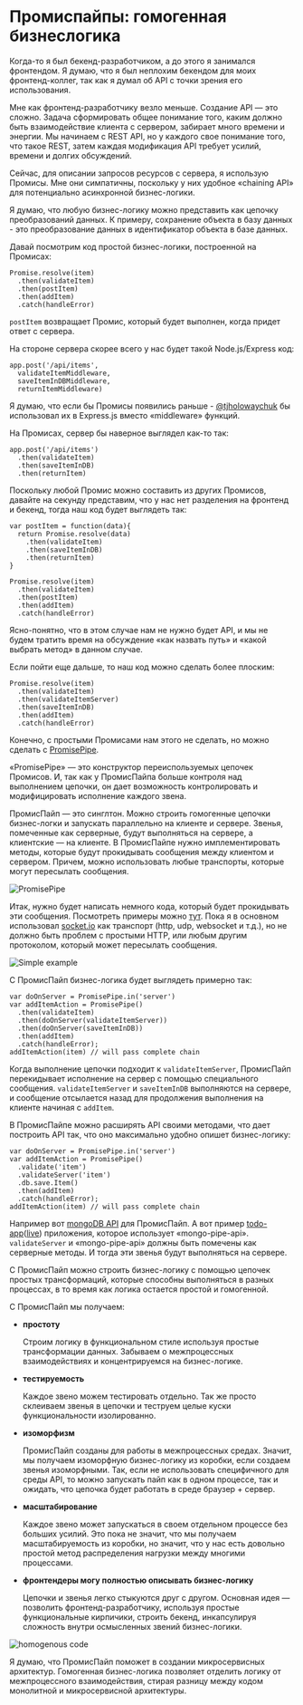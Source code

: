 # Промиспайпы: гомогенная бизнеслогика

Когда-то я был бекенд-разработчиком, а до этого я занимался фронтендом. Я думаю, что я был неплохим бекендом для моих фронтенд-коллег, так как я думал об API с точки зрения его использования.

Мне как фронтенд-разработчику везло меньше. Создание API — это сложно. Задача сформировать общее понимание того, каким должно быть взаимодействие клиента с сервером, забирает много времени и энергии. Мы начинаем с REST API, но у каждого свое понимание того, что такое REST, затем каждая модификация API требует усилий, времени и долгих обсуждений.

Сейчас, для описании запросов ресурсов с сервера, я использую Промисы. Мне они симпатичны, поскольку у них удобное «chaining API» для потенциально асинхронной бизнес-логики.

Я думаю, что любую бизнес-логику можно представить как цепочку преобразований данных. К примеру, сохранение объекта в базу данных - это преобразование данных в идентификатор объекта в базе данных.

Давай посмотрим код простой бизнес-логики, построенной на Промисах:

    Promise.resolve(item)
      .then(validateItem)
      .then(postItem)
      .then(addItem)
      .catch(handleError)


`postItem` возвращает Промис, который будет выполнен, когда придет ответ с сервера.

На стороне сервера скорее всего у нас будет такой Node.js/Express код:

    app.post('/api/items',
      validateItemMiddleware,
      saveItemInDBMiddleware,
      returnItemMiddleware)

Я думаю, что если бы Промисы появились раньше - [@tjholowaychuk][1] бы использовал их в Express.js вместо «middleware» функций.

На Промисах, сервер бы наверное выглядел как-то так:

    app.post('/api/items')
      .then(validateItem)
      .then(saveItemInDB)
      .then(returnItem)

Поскольку любой Промис можно составить из других Промисов, давайте на секунду представим, что у нас нет разделения на фронтенд и бекенд, тогда наш код будет выглядеть так:

    var postItem = function(data){
      return Promise.resolve(data)
        .then(validateItem)
        .then(saveItemInDB)
        .then(returnItem)
    }

    Promise.resolve(item)
      .then(validateItem)
      .then(postItem)
      .then(addItem)
      .catch(handleError)

Ясно-понятно, что в этом случае нам не нужно будет API, и мы не будем тратить время на обсуждение «как назвать путь» и «какой выбрать метод» в данном случае.

Если пойти еще дальше, то наш код можно сделать более плоским:


    Promise.resolve(item)
      .then(validateItem)
      .then(validateItemServer)
      .then(saveItemInDB)
      .then(addItem)
      .catch(handleError)

Конечно, с простыми Промисами нам этого не сделать, но можно сделать с
[PromisePipe][2].

«PromisePipe» — это конструктор переиспользуемых цепочек Промисов. И, так как у ПромисПайпа больше контроля над выполнением цепочки, он дает возможность контролировать и модифицировать исполнение каждого звена.

ПромисПайп — это синглтон. Можно строить гомогенные цепочки бизнес-логки и запускать параллельно на клиенте и сервере. Звенья, помеченные как серверные, будут выполняться на сервере, а клиентские — на клиенте. В ПромисПайпе нужно имплементировать методы, которые будут прокидывать сообщения между клиентом и сервером. Причем, можно использовать любые транспорты, которые могут пересылать сообщения.

![PromisePipe][Изображение-1]

Итак, нужно будет написать немного кода, который будет прокидывать эти сообщения. Посмотреть примеры можно [тут][3]. Пока я в основном использовал [socket.io][4] как транспорт (http, udp, websocket и т.д.), но не должно быть проблем с простыми HTTP, или любым другим протоколом, который может пересылать сообщения.

![Simple example][Гифка-1]

C ПромисПайп бизнес-логика будет выглядеть примерно так:

    var doOnServer = PromisePipe.in('server')
    var addItemAction = PromisePipe()
      .then(validateItem)
      .then(doOnServer(validateItemServer))
      .then(doOnServer(saveItemInDB))
      .then(addItem)
      .catch(handleError);
    addItemAction(item) // will pass complete chain

Когда выполнение цепочки подходит к `validateItemServer`, ПромисПайп перекидывает исполнение на сервер с помощью специального сообщения. `validateItemServer` и `saveItemInDB` выполняются на сервере, и сообщение отсылается назад для продолжения выполнения на клиенте начиная с `addItem`.

В ПромисПайпе можно расширять API своими методами, что дает построить API так, что оно максимально удобно опишет бизнес-логику:

    var doOnServer = PromisePipe.in('server')
    var addItemAction = PromisePipe()
      .validate('item')
      .validateServer('item')
      .db.save.Item()
      .then(addItem)
      .catch(handleError);
    addItemAction(item) // will pass complete chain

Например вот [mongoDB API][5]  для ПромисПайп. А вот пример [todo-app][6]([live][7]) приложения, которое использует «mongo-pipe-api». `validateServer` и «mongo-pipe-api» должны быть помечены как серверные методы. И тогда эти звенья будут выполняться на сервере.

С ПромисПайп можно строить бизнес-логику с помощью цепочек простых трансформаций, которые способны выполняться в разных процессах, в то время как логика остается простой и гомогенной.

С ПромисПайп мы получаем:

* **простоту**

    Строим логику в функциональном стиле используя простые трансформации данных. Забываем о межпроцессных взаимодействиях и концентрируемся на бизнес-логике.

* **тестируемость**

	Каждое звено можем тестировать отдельно. Так же просто склеиваем звенья в цепочки и теструем целые куски функциональности изолированно.

* **изоморфизм**

	ПромисПайп созданы для работы в межпроцессных средах. Значит, мы получаем изоморфную бизнес-логику из коробки, если создаем звенья изоморфными. Так, если не использовать специфичного для среды API, то можно запускать пайп как в одном процессе, так и ожидать, что цепочка будет работать в среде браузер + сервер.

* **масштабирование**

    Каждое звено может запускаться в своем отдельном процессе без больших усилий. Это пока не значит, что мы получаем масштабируемость из коробки, но значит, что у нас есть довольно простой метод распределения нагрузки между многими процессами.

* **фронтендеры могу полностью описывать бизнес-логику**

    Цепочки и звенья легко стыкуются друг с другом. Основная идея — позволить фронтенд-разработчику, используя простые функциональные кирпичики, строить бекенд, инкапсулируя сложность внутри осмысленных звений бизнес-логики.

![homogenous code][Изображение-2]

Я думаю, что ПромисПайп поможет в создании микросервисных архитектур. Гомогенная бизнес-логика позволяет отделить логику от межпроцессного взаимодействия, стирая разницу между кодом монолитной и микросервисной архитектуры.

 [1]: https://twitter.com/tjholowaychuk
 [2]: https://github.com/edjafarov/PromisePipe
 [3]: https://github.com/edjafarov/PromisePipe/tree/master/example/simple
 [4]: http://socket.io/
 [5]: https://github.com/edjafarov/mongo-pipe-api
 [6]: https://github.com/edjafarov/PromisePipe/tree/master/example/mongotodo
 [7]: bit.ly/promisepipe-todo

 [Изображение-1]: img/PromisePipe.png
 [Изображение-2]: img/homogenous-code.png
 [Гифка-1]: img/Ck1tyZ5qA8.gif
